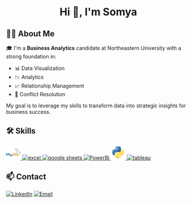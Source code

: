 <h1 align="center">Hi 👋, I'm Somya </h1>

## 👩‍💼 About Me

🎓 I'm a **Business Analytics** candidate at Northeastern University with a strong foundation in:
- 📊 Data Visualization
- 📉 Analytics
- 📈 Relationship Management
- 🤝 Conflict Resolution
  
My goal is to leverage my skills to transform data into strategic insights for business success.

## 🛠 Skills
<p align="left"> <a href="https://www.mysql.com/" target="_blank" rel="noreferrer"> <img src="https://raw.githubusercontent.com/devicons/devicon/master/icons/mysql/mysql-original-wordmark.svg" alt="mysql" width="40" height="40"/> </a> 
<a href="https://www.microsoft.com/es-es/microsoft-365/excel" target="_blank" rel="noreferrer"> <img src="https://upload.wikimedia.org/wikipedia/commons/thumb/3/34/Microsoft_Office_Excel_%282019%E2%80%93present%29.svg/258px-Microsoft_Office_Excel_%282019%E2%80%93present%29.svg.png" alt="excel" width="40" height="40"/> </a> 
<a href="https://www.google.es/intl/es/sheets/about/" target="_blank" rel="noreferrer"> <img src="https://cdn-icons-png.flaticon.com/512/2965/2965327.png" alt="google sheets" width="40" height="40"/> </a>
<a href="https://powerbi.microsoft.com/es-es/" target="_blank" rel="noreferrer"> <img src="https://upload.wikimedia.org/wikipedia/commons/thumb/c/c9/Power_bi_logo_black.svg/1200px-Power_bi_logo_black.svg.png" alt="PowerBi" width="40" height="40"/> </a>
<a href="https://www.python.org" target="_blank" rel="noreferrer"> <img src="https://raw.githubusercontent.com/devicons/devicon/master/icons/python/python-original.svg" alt="python" width="40" height="40"/> </a> 
<a href="https://www.tableau.com/es-es" target="_blank" rel="noreferrer"> <img src="https://cdn.filepicker.io/api/file/jZDILlufSOSDOkuJTZ7J" alt="tableau" width="40" height="40"/> </a> 
</p>

## 📫 Contact
[![LinkedIn](https://img.shields.io/badge/LinkedIn-blue?style=flat&logo=linkedin)](https://linkedin.com/in/bisensomya) [![Email](https://img.shields.io/badge/Email-red?style=flat&logo=gmail)](mailto:bisen.s@northeastern.edu)




